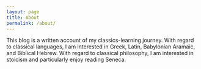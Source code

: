 ```yaml
---
layout: page
title: About
permalink: /about/
---
```


This blog is a written account of my classics-learning journey. With regard to classical languages, I am interested in Greek, Latin, Babylonian Aramaic, and Biblical Hebrew. With regard to classical philosophy, I am interested in stoicism and particularly enjoy reading Seneca.
